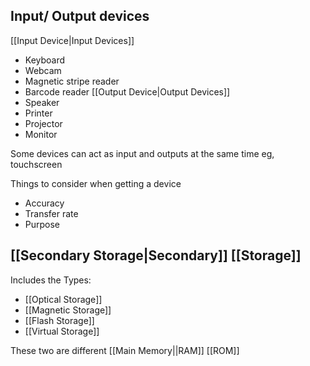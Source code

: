 
## Input/ Output devices
[[Input Device|Input Devices]]
- Keyboard
- Webcam
- Magnetic stripe reader 
- Barcode reader
[[Output Device|Output Devices]]
- Speaker
- Printer
- Projector
- Monitor

Some devices can act as input and outputs at the same time eg, touchscreen

Things to consider when getting a device
- Accuracy 
- Transfer rate
- Purpose

## [[Secondary Storage|Secondary]] [[Storage]]
Includes the Types:
- [[Optical Storage]]
- [[Magnetic Storage]]
- [[Flash Storage]]
- [[Virtual Storage]]

These two are different
[[Main Memory||RAM]]
[[ROM]]

